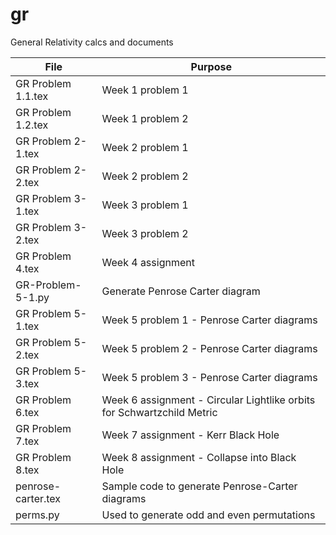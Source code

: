 # gr
General Relativity calcs and documents

| File | Purpose |
| ------------------------- | ----------------------------|
| GR Problem 1.1.tex | Week 1 problem 1 | 
| GR Problem 1.2.tex | Week 1 problem 2 | 
| GR Problem 2-1.tex | Week 2 problem 1 | 
| GR Problem 2-2.tex | Week 2 problem 2 | 
| GR Problem 3-1.tex | Week 3 problem 1 | 
| GR Problem 3-2.tex | Week 3 problem 2 | 
| GR Problem 4.tex | Week 4 assignment | 
| GR-Problem-5-1.py | Generate Penrose Carter diagram | 
| GR Problem 5-1.tex | Week 5 problem 1 - Penrose Carter diagrams | 
| GR Problem 5-2.tex |  Week 5 problem 2 - Penrose Carter diagrams | 
| GR Problem 5-3.tex |  Week 5 problem 3 - Penrose Carter diagrams | 
| GR Problem 6.tex | Week 6 assignment - Circular Lightlike orbits for Schwartzchild Metric | 
| GR Problem 7.tex | Week 7 assignment - Kerr Black Hole | 
| GR Problem 8.tex | Week 8 assignment - Collapse into Black Hole | 
| penrose-carter.tex | Sample code to generate Penrose-Carter diagrams | 
| perms.py |  Used to generate odd and even permutations | 
